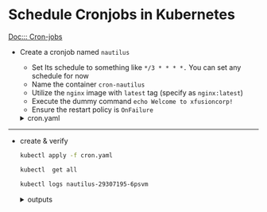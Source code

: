 # Schedule Cronjobs in Kubernetes

[Doc::: Cron-jobs](https://kubernetes.io/docs/concepts/workloads/controllers/cron-jobs/#example)

* Create a cronjob named `nautilus`
    - Set Its schedule to something like `*/3 * * * *.` You can set any schedule for now
    - Name the container `cron-nautilus`
    - Utilize the `nginx` image with `latest` tag (specify as `nginx:latest`)
    - Execute the dummy command `echo Welcome to xfusioncorp!`
    - Ensure the restart policy is `OnFailure`

    <details>
    <summary>cron.yaml</summary>

      apiVersion: batch/v1
      kind: CronJob
      metadata:
      name: nautilus
      spec:
      schedule: "*/3 * * * *"
      jobTemplate:
          spec:
          template:
              spec:
              containers:
              - name: cron-nautilus
                  image: nginx:latest
                  imagePullPolicy: IfNotPresent
                  command:
                  - /bin/sh
                  - -c
                  - echo Welcome to xfusioncorp!
              restartPolicy: OnFailure
      
    </details>

---

* create & verify

  ```bash
  kubectl apply -f cron.yaml

  kubectl  get all

  kubectl logs nautilus-29307195-6psvm

  ```
    <details>
    <summary>outputs</summary>

      # kubectl apply -f cron.yaml

      cronjob.batch/nautilus created

      # kubectl  get all

      NAME                          READY   STATUS      RESTARTS   AGE
      pod/nautilus-29307195-6psvm   0/1     Completed   0          45s

      NAME                 TYPE        CLUSTER-IP   EXTERNAL-IP   PORT(S)   AGE
      service/kubernetes   ClusterIP   10.96.0.1    <none>        443/TCP   27m

      NAME                     SCHEDULE      SUSPEND   ACTIVE   LAST SCHEDULE   AGE
      cronjob.batch/nautilus   */3 * * * *   False     0        45s             100s

      NAME                          COMPLETIONS   DURATION   AGE
      job.batch/nautilus-29307195   1/1           10s        45s

      # kubectl logs nautilus-29307195-6psvm

      Welcome to xfusioncorp!

    </details>